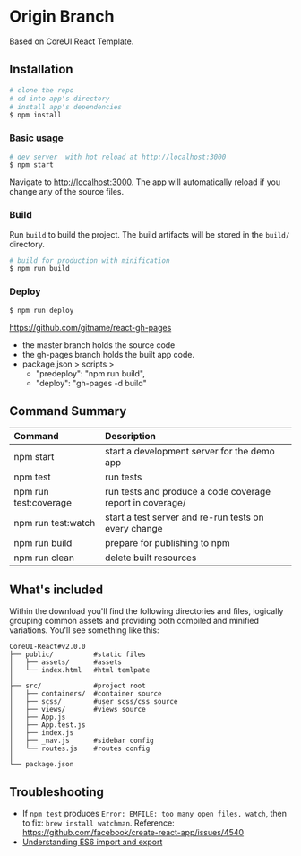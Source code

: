 # Origin Branch

Based on CoreUI React Template.

## Installation

``` bash
# clone the repo
# cd into app's directory
# install app's dependencies
$ npm install
```

### Basic usage

``` bash
# dev server  with hot reload at http://localhost:3000
$ npm start
```

Navigate to [http://localhost:3000](http://localhost:3000). The app will automatically reload if you change any of the source files.

### Build

Run `build` to build the project. The build artifacts will be stored in the `build/` directory.

```bash
# build for production with minification
$ npm run build
```

### Deploy

```bash
$ npm run deploy
```

https://github.com/gitname/react-gh-pages
 - the master branch holds the source code
 - the gh-pages branch holds the built app code.
 - package.json > scripts >
   - "predeploy": "npm run build",
   - "deploy": "gh-pages -d build"

## Command Summary

| Command               | Description                                               |
| :-------------------- | :-------------------------------------------------------- |
| npm start             | start a development server for the demo app               |
| npm test              | run tests                                                 |
| npm run test:coverage | run tests and produce a code coverage report in coverage/ |
| npm run test:watch    | start a test server and re-run tests on every change      |
| npm run build         | prepare for publishing to npm                             |
| npm run clean         | delete built resources                                    |

## What's included

Within the download you'll find the following directories and files, logically grouping common assets and providing both compiled and minified variations. You'll see something like this:

```
CoreUI-React#v2.0.0
├── public/          #static files
│   ├── assets/      #assets
│   └── index.html   #html temlpate
│
├── src/             #project root
│   ├── containers/  #container source
│   ├── scss/        #user scss/css source
│   ├── views/       #views source
│   ├── App.js
│   ├── App.test.js
│   ├── index.js
│   ├── _nav.js      #sidebar config
│   └── routes.js    #routes config
│
└── package.json
```

## Troubleshooting

- If `npm test` produces `Error: EMFILE: too many open files, watch`, then to fix: `brew install watchman`. Reference: https://github.com/facebook/create-react-app/issues/4540
- [Understanding ES6 import and export](https://hackernoon.com/import-export-default-require-commandjs-javascript-nodejs-es6-vs-cheatsheet-different-tutorial-example-5a321738b50f)
